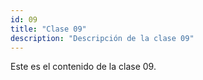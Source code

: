 ```yaml
---
id: 09
title: "Clase 09"
description: "Descripción de la clase 09"
---
```

Este es el contenido de la clase 09.
